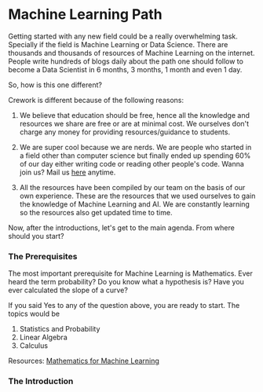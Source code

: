 # Machine Learning Path

Getting started with any new field could be a really overwhelming task. Specially if the field is Machine Learning or Data Science. There are thousands and thousands of resources of Machine Learning on the internet. People write hundreds of blogs daily about the path one should follow to become a Data Scientist in 6 months, 3 months, 1 month and even 1 day. 

So, how is this one different? 

Crework is different because of the following reasons:

1. We believe that education should be free, hence all the knowledge and resources we share are free or are at minimal cost. We ourselves don't charge any money for providing resources/guidance to students. 

2. We are super cool because we are nerds. We are people who started in a field other than computer science but finally ended up spending 60% of our day either writing code or reading other people's code. Wanna join us? Mail us [here](mailto:creworkgroup@gmail.com) anytime.

3. All the resources have been compiled by our team on the basis of our own experience. These are the resources that we used ourselves to gain the knowledge of Machine Learning and AI. We are constantly learning so the resources also get updated time to time. 

Now, after the introductions, let's get to the main agenda. From where should you start? 

### The Prerequisites

The most important prerequisite for Machine Learning is Mathematics. Ever heard the term probability? Do you know what a hypothesis is? Have you ever calculated the slope of a curve? 

If you said Yes to any of the question above, you are ready to start. The topics would be

1. Statistics and Probability
2. Linear Algebra
3. Calculus

Resources: [Mathematics for Machine Learning](https://github.com/Crework/Mathematics-for-Machine-Learning)

### The Introduction
